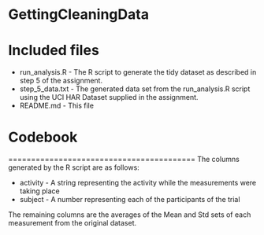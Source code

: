 # GettingCleaningData

# Included files
- run_analysis.R - The R script to generate the tidy dataset as described in step 5 of the assignment.
- step_5_data.txt - The generated data set from the run_analysis.R script using the UCI HAR Dataset supplied in the assignment.
- README.md - This file

# Codebook
=========================================
The columns generated by the R script are as follows:
- activity - A string representing the activity while the measurements were taking place
- subject - A number representing each of the participants of the trial

The remaining columns are the averages of the Mean and Std sets of each measurement from the original dataset.
